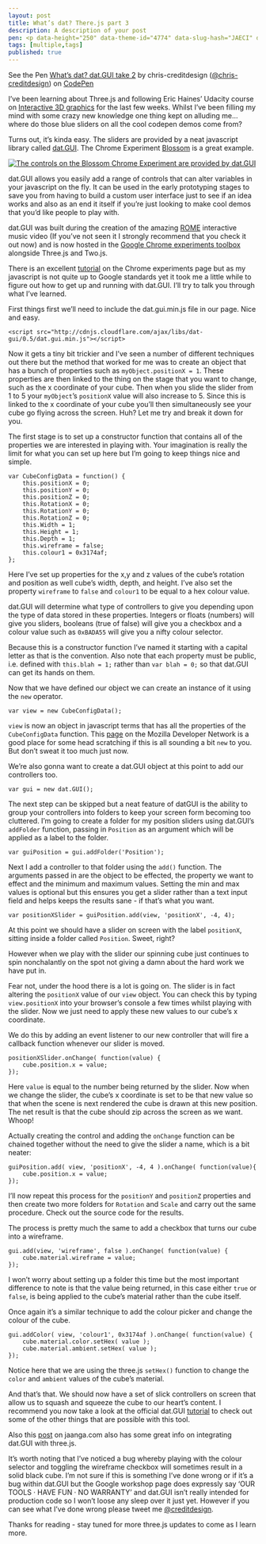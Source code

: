 ```yaml
---
layout: post
title: What’s dat? There.js part 3
description: A description of your post
pen: <p data-height="250" data-theme-id="4774" data-slug-hash="JAECI" data-user="chris-creditdesign" data-default-tab="result" class='codepen'>See the Pen <a href='http://codepen.io/chris-creditdesign/pen/JAECI'>What’s dat? dat.GUI take 2</a> by chris-creditdesign (<a href='http://codepen.io/chris-creditdesign'>@chris-creditdesign</a>) on <a href='http://codepen.io'>CodePen</a></p>
tags: [multiple,tags]
published: true
---
```


<p data-height="371" data-theme-id="4773" data-slug-hash="JAECI" data-user="chris-creditdesign" data-default-tab="result" class='codepen'>See the Pen <a href='http://codepen.io/chris-creditdesign/pen/JAECI'>What’s dat? dat.GUI take 2</a> by chris-creditdesign (<a href='http://codepen.io/chris-creditdesign'>@chris-creditdesign</a>) on <a href='http://codepen.io'>CodePen</a></p>

I’ve been learning about Three.js and following Eric Haines’ Udacity course on [Interactive 3D graphics](https://www.udacity.com/course/cs291) for the last few weeks. Whilst I’ve been filling my mind with some crazy new knowledge one thing kept on alluding me... where do those blue sliders on all the cool codepen demos come from?

Turns out, it’s kinda easy. The sliders are provided by a neat javascript library called [dat.GUI](http://workshop.chromeexperiments.com/examples/gui/#1--Basic-Usage). The Chrome Experiment [Blossom](http://www.bongiovi.tw/experiments/webgl/blossom/) is a great example.

<a href="http://www.bongiovi.tw/experiments/webgl/blossom/" target="_blank"><img alt="The controls on the  Blossom Chrome Experiment are provided by dat.GUI" src="{{ site.baseurl }}images/posts/whats-dat/Screen-Shot-2013-08-16-at-20.49.10-800x405.png" /></a>

dat.GUI allows you easily add a range of controls that can alter variables in your javascript on the fly. It can be used in the early prototyping stages to save you from having to build a custom user interface just to see if an idea works and also as an end it itself if you’re just looking to make cool demos that you’d like people to play with.

dat.GUI was built during the creation of the amazing [ROME](http://www.ro.me/) interactive music video (If you’ve not seen it I strongly recommend that you check it out now) and is now hosted in the [Google Chrome experiments toolbox](http://workshop.chromeexperiments.com/) alongside Three.js and Two.js.

There is an excellent [tutorial](http://workshop.chromeexperiments.com/examples/gui/#1--Basic-Usage) on the Chrome experiments page but as my javascript is not quite up to Google standards yet it took me a little while to figure out how to get up and running with dat.GUI. I’ll try to talk you through what I’ve learned.

First things first we’ll need to include the dat.gui.min.js file in our page. Nice and easy.
	
	<script src="http://cdnjs.cloudflare.com/ajax/libs/dat-gui/0.5/dat.gui.min.js"></script>

Now it gets a tiny bit trickier and I’ve seen a number of different techniques out there but the method that worked for me was to create an object that has a bunch of properties such as `myObject.positionX = 1`. These properties are then linked to the thing on the stage that you want to change, such as the x coordinate of your cube. Then when you slide the slider from 1 to 5 your `myObject`’s `positionX` value will also increase to 5. Since this is linked to the x coordinate of your cube you’ll then simultaneously see your cube go flying across the screen. Huh? Let me try and break it down for you.

The first stage is to set up a constructor function that contains all of the properties we are interested in playing with. Your imagination is really the limit for what you can set up here but I’m going to keep things nice and simple.

	var CubeConfigData = function() {
		this.positionX = 0;
		this.positionY = 0;
		this.positionZ = 0;
		this.RotationX = 0;
		this.RotationY = 0;
		this.RotationZ = 0;
		this.Width = 1;
		this.Height = 1;
		this.Depth = 1;
		this.wireframe = false;
		this.colour1 = 0x3174af;
	};

Here I’ve set up properties for the x,y and z values of the cube’s rotation and position as well cube’s width, depth, and height. I’ve also set the property `wireframe` to `false` and `colour1` to be equal to a hex colour value.

dat.GUI will determine what type of controllers to give you depending upon the type of data stored in these properties. Integers or floats (numbers) will give you sliders, booleans (true of false) will give you a checkbox and a colour value such as `0xBADA55` will give you a nifty colour selector.

Because this is a constructor function I’ve named it starting with a capital letter as that is the convention. Also note that each property must be public, i.e. defined with `this.blah = 1;` rather than `var blah = 0;` so that dat.GUI can get its hands on them.

Now that we have defined our object we can create an instance of it using the `new` operator.

	var view = new CubeConfigData();

`view` is now an object in javascript terms that has all the properties of the `CubeConfigData` function. This [page](https://developer.mozilla.org/en-US/docs/Web/JavaScript/Reference/Operators/new) on the Mozilla Developer Network is a good place for some head scratching if this is all sounding a bit `new` to you. But don’t sweat it too much just now.

We’re also gonna want to create a dat.GUI object at this point to add our controllers too.

	var gui = new dat.GUI();

The next step can be skipped but a neat feature of datGUI is the ability to group your controllers into folders to keep your screen form becoming too cluttered. I’m going to create a folder for my position sliders using dat.GUI’s `addFolder` function, passing in `Position` as an argument which will be applied as a label to the folder.

	var guiPosition = gui.addFolder('Position');

Next I add a controller to that folder using the `add()` function. The arguments passed in are the object to be effected, the property we want to effect and the minimum and maximum values. Setting the min and max values is optional but this ensures you get a slider rather than a text input field and helps keeps the results sane - if that’s what you want.

	var positionXSlider = guiPosition.add(view, 'positionX', -4, 4);

At this point we should have a slider on screen with the label `positionX`, sitting inside a folder called `Position`. Sweet, right?

However when we play with the slider our spinning cube just continues to spin nonchalantly on the spot not giving a damn about the hard work we have put in.

Fear not, under the hood there is a lot is going on. The slider is in fact altering the `positionX` value of our `view` object. You can check this by typing `view.positionX` into your browser’s console a few times whilst playing with the slider. Now we just need to apply these new values to our cube’s x coordinate.

We do this by adding an event listener to our new controller that will fire a callback function whenever our slider is moved.

	positionXSlider.onChange( function(value) {
		cube.position.x = value;
	});

Here `value` is equal to the number being returned by the slider. Now when we change the slider, the cube’s x coordinate is set to be that new value so that when the scene is next rendered the cube is drawn at this new position. The net result is that the cube should zip across the screen as we want. Whoop!

Actually creating the control and adding the `onChange` function can be chained together without the need to give the slider a name, which is a bit neater:

	guiPosition.add( view, 'positionX', -4, 4 ).onChange( function(value){
		cube.position.x = value;
	});

I’ll now repeat this process for the `positionY` and `positionZ` properties and then create two more folders for `Rotation` and `Scale` and carry out the same procedure. Check out the source code for the results.

The process is pretty much the same to add a checkbox that turns our cube into a wireframe.

	gui.add(view, 'wireframe', false ).onChange( function(value) {
		cube.material.wireframe = value;
	});

I won’t worry about setting up a folder this time but the most important difference to note is that the value being returned, in this case either `true` or `false`, is being applied to the cube’s material rather than the cube itself.

Once again it’s a similar technique to add the colour picker and change the colour of the cube.

	gui.addColor( view, 'colour1', 0x3174af ).onChange( function(value) {
		cube.material.color.setHex( value ); 
		cube.material.ambient.setHex( value ); 
	});

Notice here that we are using the three.js `setHex()` function to change the `color` and `ambient` values of the cube’s material.

And that’s that. We should now have a set of slick controllers on screen that allow us to squash and squeeze the cube to our heart’s content. I recommend you now take a look at the official dat.GUI [tutorial](http://workshop.chromeexperiments.com/examples/gui/#1--Basic-Usage) to check out some of the other things that are possible with this tool.

Also this [post](http://www.jaanga.com/2012/10/using-threejs-with-datgui-user.html) on jaanga.com also has some great info on integrating dat.GUI with three.js.

It’s worth noting that I’ve noticed a bug whereby playing with the colour selector and toggling the wireframe checkbox will sometimes result in a solid black cube. I’m not sure if this is something I’ve done wrong or if it’s a bug within dat.GUI but the Google workshop page does expressly say ‘OUR TOOLS · HAVE FUN · NO WARRANTY’ and dat.GUI isn’t really intended for production code so I won’t loose any sleep over it just yet. However if you can see what I’ve done wrong please tweet me [@creditdesign](https://twitter.com/creditdesign).

Thanks for reading - stay tuned for more three.js updates to come as I learn more.